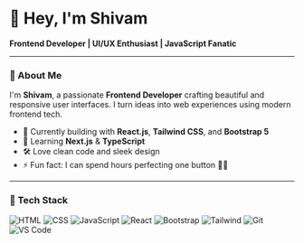 # 👋 Hey, I'm Shivam

**Frontend Developer | UI/UX Enthusiast | JavaScript Fanatic**

---

### 🚀 About Me

I'm **Shivam**, a passionate **Frontend Developer** crafting beautiful and responsive user interfaces. I turn ideas into web experiences using modern frontend tech.

- 🔭 Currently building with **React.js**, **Tailwind CSS**, and **Bootstrap 5**
- 🌱 Learning **Next.js** & **TypeScript**
- 🛠️ Love clean code and sleek design
- ⚡ Fun fact: I can spend hours perfecting one button 👨‍🎨

---

### 🧰 Tech Stack

![HTML](https://img.shields.io/badge/HTML-E34F26?style=flat&logo=html5&logoColor=white)
![CSS](https://img.shields.io/badge/CSS-1572B6?style=flat&logo=css3)
![JavaScript](https://img.shields.io/badge/JavaScript-F7DF1E?style=flat&logo=javascript&logoColor=black)
![React](https://img.shields.io/badge/React-61DAFB?style=flat&logo=react&logoColor=black)
![Bootstrap](https://img.shields.io/badge/Bootstrap-7952B3?style=flat&logo=bootstrap&logoColor=white)
![Tailwind](https://img.shields.io/badge/TailwindCSS-38B2AC?style=flat&logo=tailwind-css&logoColor=white)
![Git](https://img.shields.io/badge/Git-F05032?style=flat&logo=git&logoColor=white)
![VS Code](https://img.shields.io/badge/VS%20Code-007ACC?style=flat&logo=visual-studio-code&logoColor)
